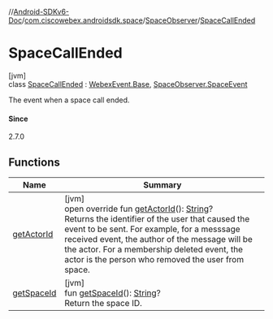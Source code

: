 //[Android-SDKv6-Doc](../../../../index.md)/[com.ciscowebex.androidsdk.space](../../index.md)/[SpaceObserver](../index.md)/[SpaceCallEnded](index.md)

# SpaceCallEnded

[jvm]\
class [SpaceCallEnded](index.md) : [WebexEvent.Base](../../../com.ciscowebex.androidsdk/-webex-event/-base/index.md), [SpaceObserver.SpaceEvent](../-space-event/index.md)

The event when a space call ended.

#### Since

2.7.0

## Functions

| Name | Summary |
|---|---|
| [getActorId](../../../com.ciscowebex.androidsdk/-webex-event/-base/get-actor-id.md) | [jvm]<br>open override fun [getActorId](../../../com.ciscowebex.androidsdk/-webex-event/-base/get-actor-id.md)(): [String](https://kotlinlang.org/api/latest/jvm/stdlib/kotlin/-string/index.html)?<br>Returns the identifier of the user that caused the event to be sent. For example, for a messsage received event, the author of the message will be the actor. For a membership deleted event, the actor is the person who removed the user from space. |
| [getSpaceId](get-space-id.md) | [jvm]<br>fun [getSpaceId](get-space-id.md)(): [String](https://kotlinlang.org/api/latest/jvm/stdlib/kotlin/-string/index.html)?<br>Return the space ID. |
